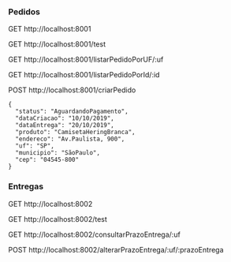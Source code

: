 ### Pedidos

GET http://localhost:8001

GET http://localhost:8001/test

GET http://localhost:8001/listarPedidoPorUF/:uf

GET http://localhost:8001/listarPedidoPorId/:id

POST http://localhost:8001/criarPedido
```
{
  "status": "AguardandoPagamento",
  "dataCriacao": "10/10/2019",
  "dataEntrega": "20/10/2019",
  "produto": "CamisetaHeringBranca",
  "endereco": "Av.Paulista, 900",
  "uf": "SP",
  "municipio": "SãoPaulo",
  "cep": "04545-800"
}
```


### Entregas

GET http://localhost:8002

GET http://localhost:8002/test

GET http://localhost:8002/consultarPrazoEntrega/:uf

POST http://localhost:8002/alterarPrazoEntrega/:uf/:prazoEntrega
